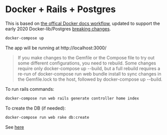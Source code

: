 # Docker + Rails + Postgres

This is based on [the offical Docker docs workflow](https://docs.docker.com/compose/rails/), updated to support the early 2020 Docker-lib/Postgres [breaking changes](https://github.com/docker-library/postgres/issues/681).

```sh
docker-compose up
```

The app will be running at http://localhost:3000/

> If you make changes to the Gemfile or the Compose file to try out some different configurations, you need to rebuild. Some changes require only docker-compose up --build, but a full rebuild requires a re-run of docker-compose run web bundle install to sync changes in the Gemfile.lock to the host, followed by docker-compose up --build.

To run rails commands:

```sh
docker-compose run web rails generate controller home index
```

To create the DB (if needed):

```sh
docker-compose run web rake db:create
```

See [here](https://stackoverflow.com/a/31542717/1446845)
